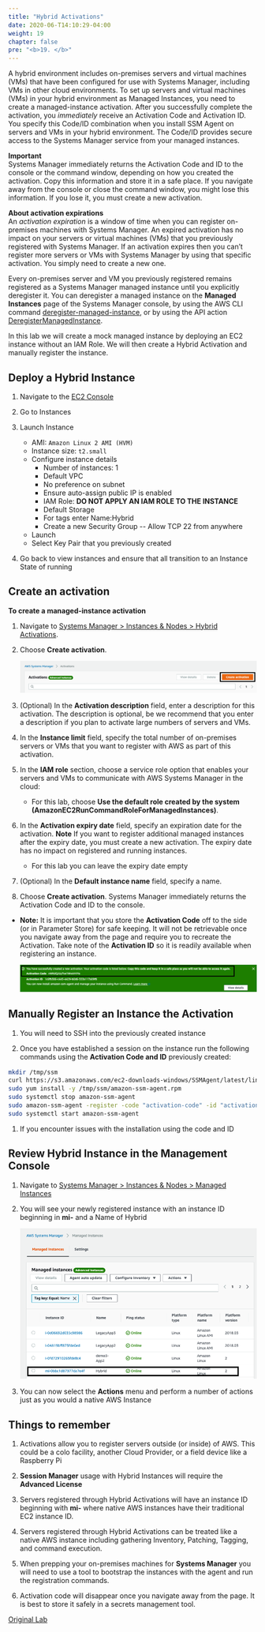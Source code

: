 ```yaml
---
title: "Hybrid Activations"
date: 2020-06-T14:10:29-04:00
weight: 19
chapter: false
pre: "<b>19. </b>"
---
```


A hybrid environment includes on-premises servers and virtual machines (VMs) that have been configured for use with Systems Manager, including VMs in other cloud environments. To set up servers and virtual machines \(VMs\) in your hybrid environment as Managed Instances, you need to create a managed\-instance activation\. After you successfully complete the activation, you *immediately* receive an Activation Code and Activation ID\. You specify this Code/ID combination when you install SSM Agent on servers and VMs in your hybrid environment\. The Code/ID provides secure access to the Systems Manager service from your managed instances\.

**Important**  
Systems Manager immediately returns the Activation Code and ID to the console or the command window, depending on how you created the activation\. Copy this information and store it in a safe place\. If you navigate away from the console or close the command window, you might lose this information\. If you lose it, you must create a new activation\. 

**About activation expirations**  
An *activation expiration* is a window of time when you can register on\-premises machines with Systems Manager\. An expired activation has no impact on your servers or virtual machines \(VMs\) that you previously registered with Systems Manager\. If an activation expires then you can’t register more servers or VMs with Systems Manager by using that specific activation\. You simply need to create a new one\.

Every on\-premises server and VM you previously registered remains registered as a Systems Manager managed instance until you explicitly deregister it\. You can deregister a managed instance on the **Managed Instances** page of the Systems Manager console, by using the AWS CLI command [deregister\-managed\-instance](https://docs.aws.amazon.com/cli/latest/reference/ssm/deregister-managed-instance.html), or by using the API action [DeregisterManagedInstance](https://docs.aws.amazon.com/systems-manager/latest/APIReference/API_DeregisterManagedInstance.html)\.

In this lab we will create a mock managed instance by deploying an EC2 instance without an IAM Role.  We will then create a Hybrid Activation and manually register the instance.  

## Deploy a Hybrid Instance

1.  Navigate to the [EC2 Console](https://console.aws.amazon.com/ec2)

1.  Go to Instances

1.  Launch Instance
    - AMI: ```Amazon Linux 2 AMI (HVM)```
    - Instance size: ```t2.small```
    - Configure instance details
        -  Number of instances: 1
        - Default VPC
        - No preference on subnet
        - Ensure auto-assign public IP is enabled
        - IAM Role: **DO NOT APPLY AN IAM ROLE TO THE INSTANCE**
        - Default Storage
        - For tags enter Name:Hybrid
        - Create a new Security Group -- Allow TCP 22 from anywhere
    - Launch
    - Select Key Pair that you previously created

1.  Go back to view instances and ensure that all transition to an
    Instance State of running

## Create an activation 

**To create a managed\-instance activation**

1. Navigate to [Systems Manager \> Instances & Nodes \> Hybrid Activations](https://console.aws.amazon.com/systems-manager/activations?region=us-east-1).

1. Choose **Create activation**\.

   ![](./media/hybrid-activations-create.png)

1. \(Optional\) In the **Activation description** field, enter a description for this activation\. The description is optional, be we recommend that you enter a description if you plan to activate large numbers of servers and VMs\.

1. In the **Instance limit** field, specify the total number of on\-premises servers or VMs that you want to register with AWS as part of this activation\. 

1. In the **IAM role** section, choose a service role option that enables your servers and VMs to communicate with AWS Systems Manager in the cloud:

   - For this lab, choose **Use the default role created by the system (AmazonEC2RunCommandRoleForManagedInstances)**. 

1. In the **Activation expiry date** field, specify an expiration date for the activation\. 
**Note**  If you want to register additional managed instances after the expiry date, you must create a new activation\. The expiry date has no impact on registered and running instances\.

   - For this lab you can leave the expiry date empty

1. \(Optional\) In the **Default instance name** field, specify a name\. 

1. Choose **Create activation**\. Systems Manager immediately returns the Activation Code and ID to the console\. 

- **Note:** It is important that you store the **Activation Code** off to the side (or in Parameter Store) for safe keeping.  It will not be retrievable once you navigate away from the page and require you to recreate the Activation.  Take note of the **Activation ID** so it is readily available when registering an instance.   

   ![](./media/hybrid-activations-code.png)

## Manually Register an Instance the Activation

1. You will need to SSH into the previously created instance

1. Once you have established a session on the instance run the following commands using the **Activation Code and ID** previously created:

```bash
mkdir /tmp/ssm
curl https://s3.amazonaws.com/ec2-downloads-windows/SSMAgent/latest/linux_amd64/amazon-ssm-agent.rpm -o /tmp/ssm/amazon-ssm-agent.rpm
sudo yum install -y /tmp/ssm/amazon-ssm-agent.rpm
sudo systemctl stop amazon-ssm-agent
sudo amazon-ssm-agent -register -code "activation-code" -id "activation-id" -region "region"
sudo systemctl start amazon-ssm-agent
```
1. If you encounter issues with the installation using the code and ID

## Review Hybrid Instance in the Management Console

1. Navigate to [Systems Manager \> Instances & Nodes \> Managed Instances](https://console.aws.amazon.com/systems-manager/managed-instances)

1. You will see your newly registered instance with an instance ID beginning in **mi-** and a Name of Hybrid

   ![](./media/hybrid-activations-mi.png)

1. You can now select the **Actions** menu and perform a number of actions just as you would a native AWS Instance

## Things to remember

1. Activations allow you to register servers outside (or inside) of AWS.  This could be a colo facility, another Cloud Provider, or a field device like a Raspberry Pi

1. **Session Manager** usage with Hybrid Instances will require the **Advanced License**

1. Servers registered through Hybrid Activations will have an instance ID beginning with **mi-** where native AWS instances have their traditional EC2 instance ID.

1. Servers registered through Hybrid Activations can be treated like a native AWS instance including gathering Inventory, Patching, Tagging, and command execution.  

1. When prepping your on-premises machines for **Systems Manager** you will need to use a tool to bootstrap the instances with the agent and run the registration commands.  

1. Activation code will disappear once you navigate away from the page.  It is best to store it safely in a secrets management tool. 


[Original Lab](https://github.com/awsdocs/aws-systems-manager-user-guide/blob/master/doc_source/sysman-managed-instance-activation.md)
